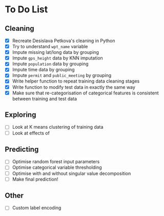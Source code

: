# To Do List

## Cleaning

- [x] Recreate Desislava Petkova's cleaning in Python
- [x] Try to understand `wpt_name` variable
- [x] Impute missing lat/long data by grouping
- [x] Impute `gps_height` data by KNN imputation
- [x] Impute `population` data by grouping
- [x] Impute time data by grouping
- [x] Impute `permit` and `public_meeting` by grouping
- [x] Write helper function to repeat training data cleaning stages
- [x] Write function to modify test data in exactly the same way
 - [x] Make sure that re-categorisation of categorical features is consistent between training and test data

## Exploring
- [ ] Look at K means clustering of training data
- [ ] Look at effects of 

## Predicting
- [ ] Optimise random forest input parameters
- [ ] Optimise categorical variable thresholding
- [ ] Optimise with and without singular value decomposition
- [ ] Make final prediction!

## Other
- [ ] Custom label encoding